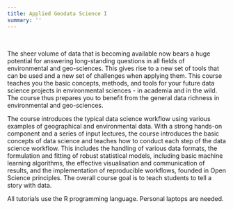 ```yaml
---
title: Applied Geodata Science I
summary: ''
---
```


<br>

The sheer volume of data that is becoming available now bears a huge potential for answering long-standing questions in all fields of environmental and geo-sciences. This gives rise to a new set of tools that can be used and a new set of challenges when applying them. This course teaches you the basic concepts, methods, and tools for your future data science projects in environmental sciences - in academia and in the wild. The course thus prepares you to benefit from the general data richness in environmental and geo-sciences.

The course introduces the typical data science workflow using various examples of geographical and environmental data. With a strong hands-on component and a series of input lectures, the course introduces the basic concepts of data science and teaches how to conduct each step of the data science workflow. This includes the handling of various data formats, the formulation and fitting of robust statistical models, including basic machine learning algorithms, the effective visualisation and communication of results, and the implementation of reproducible workflows, founded in Open Science principles. The overall course goal is to teach students to tell a story with data.

All tutorials use the R programming language. Personal laptops are needed.
